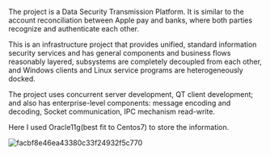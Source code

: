 The project is a Data Security Transmission Platform. It is similar to the account reconciliation between Apple pay and banks, where both parties recognize and authenticate each other. 

This is an infrastructure project that provides unified, standard information security services and has general components and business flows reasonably layered, subsystems are completely decoupled from each other, and Windows clients and Linux service programs are heterogeneously docked. 

The project uses concurrent server development, QT client development; and also has enterprise-level components: message encoding and decoding, Socket communication, IPC mechanism read-write. 

Here I used Oracle11g(best fit to Centos7) to store the information.

![facbf8e46ea43380c33f24932f5c770](https://github.com/Chufeng-Jiang/OpenSSL_Secure_Data_Transmission_Platform/assets/80246982/1a68c141-06be-4248-adfa-c3ccd41d3d43)
